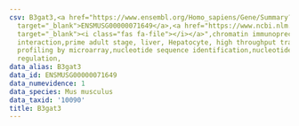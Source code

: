 ```yaml
---
csv: B3gat3,<a href="https://www.ensembl.org/Homo_sapiens/Gene/Summary?db=core;g=ENSMUSG00000071649"
  target="_blank">ENSMUSG00000071649</a>,<a href="https://www.ncbi.nlm.nih.gov/pubmed/23834426"
  target="_blank"><i class="fas fa-file"></i></a>",chromatin immunoprecipitation assay,direct
  interaction,prime adult stage, liver, Hepatocyte, high throughput transcription
  profiling by microarray,nucleotide sequence identification,nucleotide sequence identification,transcriptional
  regulation,
data_alias: B3gat3
data_id: ENSMUSG00000071649
data_numevidence: 1
data_species: Mus musculus
data_taxid: '10090'
title: B3gat3
---
```


